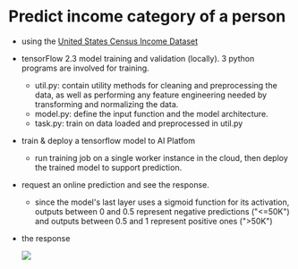 # Predict income category of a person

  * using the [United States Census Income Dataset](https://archive.ics.uci.edu/ml/datasets/Census+Income)
  * tensorFlow 2.3 model training and validation (locally). 3 python programs are involved for training.
    * util.py: contain utility methods for cleaning and preprocessing the data, as well as performing any feature engineering needed by transforming and normalizing the data.
    * model.py: define the input function and the model architecture.
    * task.py: train on data loaded and preprocessed in util.py
  * train & deploy a tensorflow model to AI Platfom
    * run training job on a single worker instance in the cloud, then deploy the trained model to support prediction.
  * request an online prediction and see the response.
    * since the model's last layer uses a sigmoid function for its activation, 
        outputs between 0 and 0.5 represent negative predictions ("<=50K") and 
        outputs between 0.5 and 1 represent positive ones (">50K")
  * the response
    
    ![](https://i.imgur.com/5EVwTp7.png)
